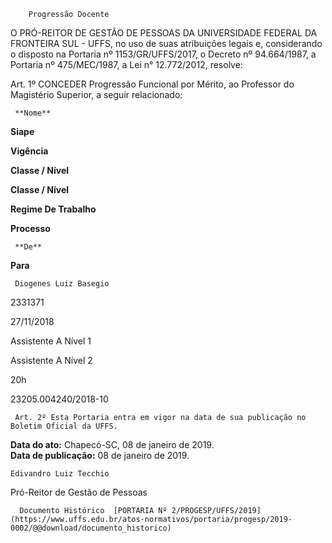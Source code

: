         Progressão Docente  

O PRÓ-REITOR DE GESTÃO DE PESSOAS DA UNIVERSIDADE FEDERAL DA FRONTEIRA SUL - UFFS, no uso de suas atribuições legais e, considerando o disposto na Portaria nº 1153/GR/UFFS/2017, o Decreto nº 94.664/1987, a Portaria nº 475/MEC/1987, a Lei n° 12.772/2012, resolve:

 Art. 1º CONCEDER Progressão Funcional por Mérito, ao Professor do Magistério Superior, a seguir relacionado:

     **Nome**

   **Siape**

   **Vigência**

   **Classe / Nível**

   **Classe / Nível**

    

 **Regime De Trabalho**

    

 **Processo**

     **De**

   **Para**

     Diogenes Luiz Basegio

   2331371

   27/11/2018

   Assistente A Nível 1

   Assistente A Nível 2

   20h

   23205.004240/2018-10

     Art. 2º Esta Portaria entra em vigor na data de sua publicação no Boletim Oficial da UFFS.

   **Data do ato:** Chapecó-SC, 08 de janeiro de 2019.   
 **Data de publicação:**  08 de janeiro de 2019. 

    Edivandro Luiz Tecchio   
 Pró-Reitor de Gestão de Pessoas 

      Documento Histórico  [PORTARIA Nº 2/PROGESP/UFFS/2019](https://www.uffs.edu.br/atos-normativos/portaria/progesp/2019-0002/@@download/documento_historico)     
      